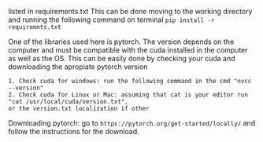 


 listed in requirements.txt
This can be done moving to the working directory and running the following command on terminal 
`pip install -r requiremnts.txt`


One of the libraries used here is pytorch.
The version depends on the computer and must be compatible with the cuda installed in the computer as well as the OS.
This can be easily done by checking your cuda and downloading the apropiate pytorch version

    1. Check cuda for windows: run the following command in the cmd "nvcc --version"
    2. Check cuda for Linux or Mac: assuming that cat is your editor run "cat /usr/local/cuda/version.txt",
    or the version.txt localization if other

Downloading pytorch: go to `https://pytorch.org/get-started/locally/` and follow the instructions for the download.